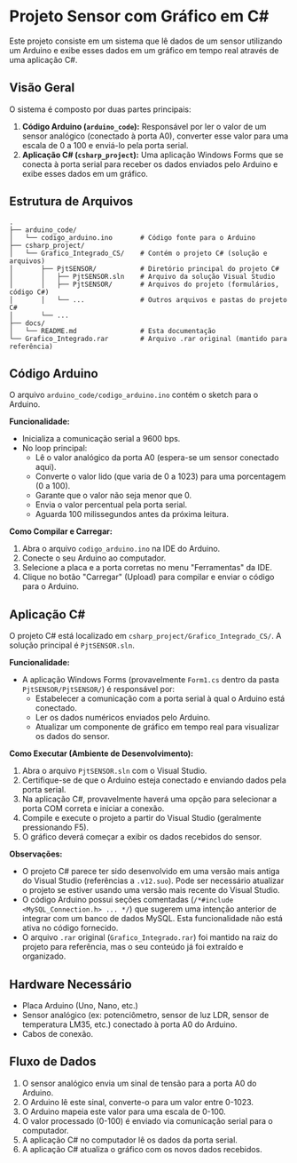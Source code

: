 # Projeto Sensor com Gráfico em C#

Este projeto consiste em um sistema que lê dados de um sensor utilizando um Arduino e exibe esses dados em um gráfico em tempo real através de uma aplicação C#.

## Visão Geral

O sistema é composto por duas partes principais:

1.  **Código Arduino (`arduino_code`):** Responsável por ler o valor de um sensor analógico (conectado à porta A0), converter esse valor para uma escala de 0 a 100 e enviá-lo pela porta serial.
2.  **Aplicação C# (`csharp_project`):** Uma aplicação Windows Forms que se conecta à porta serial para receber os dados enviados pelo Arduino e exibe esses dados em um gráfico.

## Estrutura de Arquivos

```
.
├── arduino_code/
│   └── codigo_arduino.ino       # Código fonte para o Arduino
├── csharp_project/
│   └── Grafico_Integrado_CS/    # Contém o projeto C# (solução e arquivos)
│       ├── PjtSENSOR/           # Diretório principal do projeto C#
│       │   ├── PjtSENSOR.sln    # Arquivo da solução Visual Studio
│       │   ├── PjtSENSOR/       # Arquivos do projeto (formulários, código C#)
│       │   └── ...              # Outros arquivos e pastas do projeto C#
│       └── ...
├── docs/
│   └── README.md                # Esta documentação
└── Grafico_Integrado.rar        # Arquivo .rar original (mantido para referência)
```

## Código Arduino

O arquivo `arduino_code/codigo_arduino.ino` contém o sketch para o Arduino.

**Funcionalidade:**

*   Inicializa a comunicação serial a 9600 bps.
*   No loop principal:
    *   Lê o valor analógico da porta A0 (espera-se um sensor conectado aqui).
    *   Converte o valor lido (que varia de 0 a 1023) para uma porcentagem (0 a 100).
    *   Garante que o valor não seja menor que 0.
    *   Envia o valor percentual pela porta serial.
    *   Aguarda 100 milissegundos antes da próxima leitura.

**Como Compilar e Carregar:**

1.  Abra o arquivo `codigo_arduino.ino` na IDE do Arduino.
2.  Conecte o seu Arduino ao computador.
3.  Selecione a placa e a porta corretas no menu "Ferramentas" da IDE.
4.  Clique no botão "Carregar" (Upload) para compilar e enviar o código para o Arduino.

## Aplicação C#

O projeto C# está localizado em `csharp_project/Grafico_Integrado_CS/`. A solução principal é `PjtSENSOR.sln`.

**Funcionalidade:**

*   A aplicação Windows Forms (provavelmente `Form1.cs` dentro da pasta `PjtSENSOR/PjtSENSOR/`) é responsável por:
    *   Estabelecer a comunicação com a porta serial à qual o Arduino está conectado.
    *   Ler os dados numéricos enviados pelo Arduino.
    *   Atualizar um componente de gráfico em tempo real para visualizar os dados do sensor.

**Como Executar (Ambiente de Desenvolvimento):**

1.  Abra o arquivo `PjtSENSOR.sln` com o Visual Studio.
2.  Certifique-se de que o Arduino esteja conectado e enviando dados pela porta serial.
3.  Na aplicação C#, provavelmente haverá uma opção para selecionar a porta COM correta e iniciar a conexão.
4.  Compile e execute o projeto a partir do Visual Studio (geralmente pressionando F5).
5.  O gráfico deverá começar a exibir os dados recebidos do sensor.

**Observações:**

*   O projeto C# parece ter sido desenvolvido em uma versão mais antiga do Visual Studio (referências a `.v12.suo`). Pode ser necessário atualizar o projeto se estiver usando uma versão mais recente do Visual Studio.
*   O código Arduino possui seções comentadas (`/*#include <MySQL_Connection.h> ... */`) que sugerem uma intenção anterior de integrar com um banco de dados MySQL. Esta funcionalidade não está ativa no código fornecido.
*   O arquivo `.rar` original (`Grafico_Integrado.rar`) foi mantido na raiz do projeto para referência, mas o seu conteúdo já foi extraído e organizado.

## Hardware Necessário

*   Placa Arduino (Uno, Nano, etc.)
*   Sensor analógico (ex: potenciômetro, sensor de luz LDR, sensor de temperatura LM35, etc.) conectado à porta A0 do Arduino.
*   Cabos de conexão.

## Fluxo de Dados

1.  O sensor analógico envia um sinal de tensão para a porta A0 do Arduino.
2.  O Arduino lê este sinal, converte-o para um valor entre 0-1023.
3.  O Arduino mapeia este valor para uma escala de 0-100.
4.  O valor processado (0-100) é enviado via comunicação serial para o computador.
5.  A aplicação C# no computador lê os dados da porta serial.
6.  A aplicação C# atualiza o gráfico com os novos dados recebidos.
```

